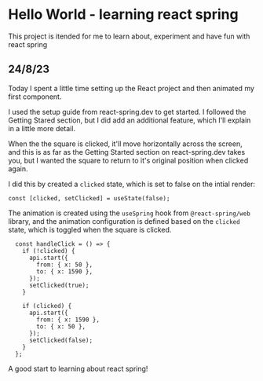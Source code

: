# Hello World - learning react spring

This project is itended for me to learn about, experiment and have fun with react spring

## 24/8/23

Today I spent a little time setting up the React project and then animated my first component.

I used the setup guide from react-spring.dev to get started. I followed the Getting Stared section, but I did add an additional feature, which I'll explain in a little more detail.

When the the square is clicked, it'll move horizontally across the screen, and this is as far as the Getting Started section on react-spring.dev takes you, but I wanted the square to return to it's original position when clicked again.

I did this by created a `clicked` state, which is set to false on the intial render:

`const [clicked, setClicked] = useState(false);`

The animation is created using the `useSpring` hook from `@react-spring/web` library, and the animation configuration is defined based on the `clicked` state, which is toggled when the square is clicked.

```
  const handleClick = () => {
    if (!clicked) {
      api.start({
        from: { x: 50 },
        to: { x: 1590 },
      });
      setClicked(true);
    }

    if (clicked) {
      api.start({
        from: { x: 1590 },
        to: { x: 50 },
      });
      setClicked(false);
    }
  };
```

A good start to learning about react spring!
